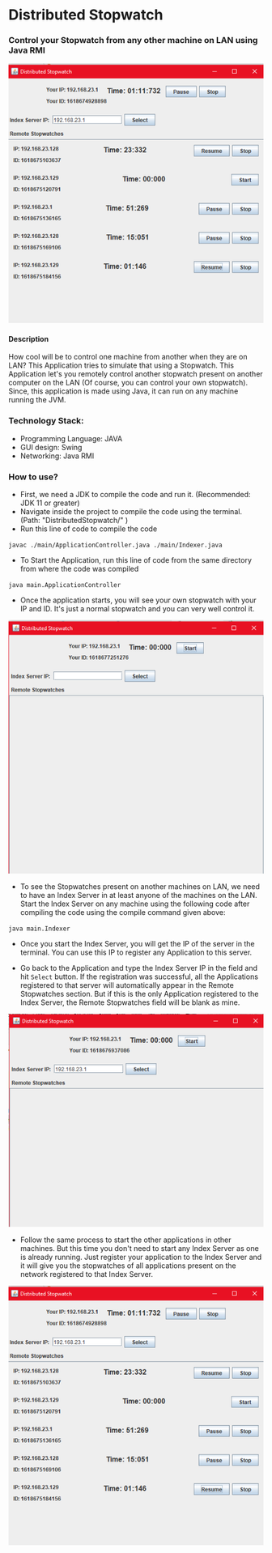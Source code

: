 # Distributed Stopwatch
### Control your Stopwatch from any other machine on LAN using Java RMI


<img src="https://github.com/rajtilakls2510/DistributedStopwatch/blob/master/diagrams/Demo%20Image.png?raw=true">

#### Description
How cool will be to control one machine from another when they are on LAN? 
This Application tries to simulate that using a Stopwatch. 
This Application let's you remotely control another stopwatch present on another 
computer on the LAN (Of course, you can control your own stopwatch). Since, this application is made 
using Java, it can run on any machine running the JVM.

### Technology Stack:
- Programming Language: JAVA 
- GUI design: Swing
- Networking: Java RMI

### How to use?
- First, we need a JDK to compile the code and run it. (Recommended: JDK 11 or greater)
- Navigate inside the project to compile the code using the terminal. (Path: "DistributedStopwatch/" )
- Run this line of code to compile the code

`javac ./main/ApplicationController.java ./main/Indexer.java`
  
- To Start the Application, run this line of code from the same directory from where the code was compiled

`java main.ApplicationController`

- Once the application starts, you will see your own stopwatch with your IP and ID.
It's just a normal stopwatch and you can very well control it. 

<img src="https://github.com/rajtilakls2510/DistributedStopwatch/blob/master/diagrams/Just%20Started1.png?raw=true">

- To see the Stopwatches present on another machines on LAN, we need to have an Index Server in at least anyone of the 
  machines on the LAN. Start the Index Server on any machine using the following code after compiling the code using the 
  compile command given above:
  
`java main.Indexer`

- Once you start the Index Server, you will get the IP of the server in the terminal. You can use this IP to 
  register any Application to this server.
  
- Go back to the Application and type the Index Server IP in the field and hit `Select` button. 
If the registration was successful, all the Applications registered to that server will automatically appear in the 
  Remote Stopwatches section. But if this is the only Application registered to the Index Server, the Remote Stopwatches 
  field will be blank as mine.
  
<img src="https://github.com/rajtilakls2510/DistributedStopwatch/blob/master/diagrams/Just%20Bound.png?raw=true">

- Follow the same process to start the other applications in other machines. But this time you don't need to start any 
  Index Server as one is already running. Just register your application to the Index Server and it will give you the stopwatches 
  of all applications present on the network registered to that Index Server.
  
<img src="https://github.com/rajtilakls2510/DistributedStopwatch/blob/master/diagrams/Demo%20Image.png?raw=true">


